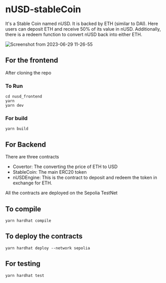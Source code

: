 # nUSD-stableCoin

It's a Stable Coin named nUSD. It is backed by ETH (similar to DAI). Here users can deposit ETH and receive 50% of its value in nUSD. Additionally, there is a redeem function to convert nUSD back into either ETH.
 
![Screenshot from 2023-06-29 11-26-55](https://github.com/Parthib314/nUSD-stablecoin/assets/94271200/107721eb-b26d-4a45-b454-1e4a2f2fcf6f)

## For the frontend 
After cloning the repo 
### To Run
```
cd nusd_frontend
yarn
yarn dev
```
### For build
```
yarn build
```
## For Backend

There are three contracts 
 - Covertor: The converting the price of ETH to USD
 - StableCoin: The main ERC20 token
 - nUSDEngine: This is the contract to deposit and redeem the token in exchange for ETH.

All the contracts are deployed on the Sepolia TestNet

## To compile 
```
yarn hardhat compile
```

## To deploy the contracts
```
yarn hardhat deploy --network sepolia
```
## For testing

```
yarn hardhat test
```

